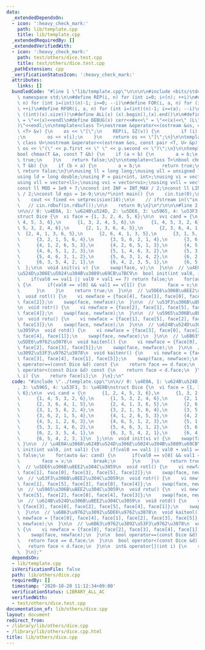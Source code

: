 ```yaml
---
data:
  _extendedDependsOn:
  - icon: ':heavy_check_mark:'
    path: lib/template.cpp
    title: lib/template.cpp
  _extendedRequiredBy: []
  _extendedVerifiedWith:
  - icon: ':heavy_check_mark:'
    path: test/others/dice.test.cpp
    title: test/others/dice.test.cpp
  _pathExtension: cpp
  _verificationStatusIcon: ':heavy_check_mark:'
  attributes:
    links: []
  bundledCode: "#line 1 \"lib/template.cpp\"\n\n\n\n#include <bits/stdc++.h>\n\nusing\
    \ namespace std;\n\n#define REP(i, n) for (int i=0; i<(n); ++i)\n#define RREP(i,\
    \ n) for (int i=(int)(n)-1; i>=0; --i)\n#define FOR(i, a, n) for (int i=(a); i<(n);\
    \ ++i)\n#define RFOR(i, a, n) for (int i=(int)(n)-1; i>=(a); --i)\n\n#define SZ(x)\
    \ ((int)(x).size())\n#define ALL(x) (x).begin(),(x).end()\n\n#define DUMP(x) cerr<<#x<<\"\
    \ = \"<<(x)<<endl\n#define DEBUG(x) cerr<<#x<<\" = \"<<(x)<<\" (L\"<<__LINE__<<\"\
    )\"<<endl;\n\ntemplate<class T>\nostream &operator<<(ostream &os, const vector\
    \ <T> &v) {\n    os << \"[\";\n    REP(i, SZ(v)) {\n        if (i) os << \", \"\
    ;\n        os << v[i];\n    }\n    return os << \"]\";\n}\n\ntemplate<class T,\
    \ class U>\nostream &operator<<(ostream &os, const pair <T, U> &p) {\n    return\
    \ os << \"(\" << p.first << \" \" << p.second << \")\";\n}\n\ntemplate<class T>\n\
    bool chmax(T &a, const T &b) {\n    if (a < b) {\n        a = b;\n        return\
    \ true;\n    }\n    return false;\n}\n\ntemplate<class T>\nbool chmin(T &a, const\
    \ T &b) {\n    if (b < a) {\n        a = b;\n        return true;\n    }\n   \
    \ return false;\n}\n\nusing ll = long long;\nusing ull = unsigned long long;\n\
    using ld = long double;\nusing P = pair<int, int>;\nusing vi = vector<int>;\n\
    using vll = vector<ll>;\nusing vvi = vector<vi>;\nusing vvll = vector<vll>;\n\n\
    const ll MOD = 1e9 + 7;\nconst int INF = INT_MAX / 2;\nconst ll LINF = LLONG_MAX\
    \ / 2;\nconst ld eps = 1e-9;\n\n/*\nint main() {\n    cin.tie(0);\n    ios::sync_with_stdio(false);\n\
    \    cout << fixed << setprecision(10);\n\n    // ifstream in(\"in.txt\");\n \
    \   // cin.rdbuf(in.rdbuf());\n\n    return 0;\n}\n*/\n\n\n#line 2 \"lib/others/dice.cpp\"\
    \n\n// 0: \u4E0A, 1: \u624B\u524D, 2: \u5DE6, 3: \u5965, 4: \u53F3, 5: \u4E0B\n\
    struct Dice {\n  vi face = {1, 3, 2, 4, 5, 6};\n\n  vvi cand = {\n      {1, 2,\
    \ 4, 5, 3, 6},\n      {1, 3, 2, 4, 5, 6},\n      {1, 4, 5, 3, 2, 6},\n      {1,\
    \ 5, 3, 2, 4, 6},\n      {2, 1, 3, 6, 4, 5},\n      {2, 3, 6, 4, 1, 5},\n    \
    \  {2, 4, 1, 3, 6, 5},\n      {2, 6, 4, 1, 3, 5},\n      {3, 1, 5, 6, 2, 4},\n\
    \      {3, 2, 1, 5, 6, 4},\n      {3, 5, 6, 2, 1, 4},\n      {3, 6, 2, 1, 5, 4},\n\
    \      {4, 1, 2, 6, 5, 3},\n      {4, 2, 6, 5, 1, 3},\n      {4, 5, 1, 2, 6, 3},\n\
    \      {4, 6, 5, 1, 2, 3},\n      {5, 1, 4, 6, 3, 2},\n      {5, 3, 1, 4, 6, 2},\n\
    \      {5, 4, 6, 3, 1, 2},\n      {5, 6, 3, 1, 4, 2},\n      {6, 2, 3, 5, 4, 1},\n\
    \      {6, 3, 5, 4, 2, 1},\n      {6, 4, 2, 3, 5, 1},\n      {6, 5, 4, 2, 3, 1}\n\
    \  };\n\n  void init(vi v) {\n    swap(face, v);\n  }\n\n  // \u4E0A\u3068\u624B\
    \u524D\u306E\u5024\u304B\u3089\u69CB\u7BC9\n  bool init(int val0, int val1) {\n\
    \    if(val0 == val1 || val0 + val1 == 7) return false;\n    for(auto &v: cand)\
    \ {\n      if(val0 == v[0] && val1 == v[1]) {\n        face = v;\n        break;\n\
    \      }\n    }\n    return true;\n  }\n\n  // \u5DE6\u306B\u8EE2\u304C\u3059\n\
    \  void rotl() {\n    vi newface = {face[4], face[1], face[0], face[3], face[5],\
    \ face[2]};\n    swap(face, newface);\n  }\n\n  // \u53F3\u306B\u8EE2\u304C\u3059\
    \n  void rotr() {\n    vi newface = {face[2], face[1], face[5], face[3], face[0],\
    \ face[4]};\n    swap(face, newface);\n  }\n\n  // \u5965\u306B\u8EE2\u304C\u3059\
    \n  void rotu() {\n    vi newface = {face[1], face[5], face[2], face[0], face[4],\
    \ face[3]};\n    swap(face, newface);\n  }\n\n  // \u624B\u524D\u306B\u8EE2\u304C\
    \u3059\n  void rotd() {\n    vi newface = {face[3], face[0], face[2], face[5],\
    \ face[4], face[1]};\n    swap(face, newface);\n  }\n\n  // \u6B63\u9762\u3092\
    \u5DE6\u9762\u3078\n  void kaitenl() {\n    vi newface = {face[0], face[4], face[1],\
    \ face[2], face[3], face[5]};\n    swap(face, newface);\n  }\n\n  // \u6B63\u9762\
    \u3092\u53F3\u9762\u3078\n  void kaitenr() {\n    vi newface = {face[0], face[2],\
    \ face[3], face[4], face[1], face[5]};\n    swap(face, newface);\n  }\n\n  bool\
    \ operator==(const Dice &d) const {\n    return face == d.face;\n  }\n\n  bool\
    \ operator<(const Dice &d) const {\n    return face < d.face;\n  }\n\n  int& operator[](int\
    \ i) {\n    return face[i];\n  }\n};\n"
  code: "#include \"../template.cpp\"\n\n// 0: \u4E0A, 1: \u624B\u524D, 2: \u5DE6\
    , 3: \u5965, 4: \u53F3, 5: \u4E0B\nstruct Dice {\n  vi face = {1, 3, 2, 4, 5,\
    \ 6};\n\n  vvi cand = {\n      {1, 2, 4, 5, 3, 6},\n      {1, 3, 2, 4, 5, 6},\n\
    \      {1, 4, 5, 3, 2, 6},\n      {1, 5, 3, 2, 4, 6},\n      {2, 1, 3, 6, 4, 5},\n\
    \      {2, 3, 6, 4, 1, 5},\n      {2, 4, 1, 3, 6, 5},\n      {2, 6, 4, 1, 3, 5},\n\
    \      {3, 1, 5, 6, 2, 4},\n      {3, 2, 1, 5, 6, 4},\n      {3, 5, 6, 2, 1, 4},\n\
    \      {3, 6, 2, 1, 5, 4},\n      {4, 1, 2, 6, 5, 3},\n      {4, 2, 6, 5, 1, 3},\n\
    \      {4, 5, 1, 2, 6, 3},\n      {4, 6, 5, 1, 2, 3},\n      {5, 1, 4, 6, 3, 2},\n\
    \      {5, 3, 1, 4, 6, 2},\n      {5, 4, 6, 3, 1, 2},\n      {5, 6, 3, 1, 4, 2},\n\
    \      {6, 2, 3, 5, 4, 1},\n      {6, 3, 5, 4, 2, 1},\n      {6, 4, 2, 3, 5, 1},\n\
    \      {6, 5, 4, 2, 3, 1}\n  };\n\n  void init(vi v) {\n    swap(face, v);\n \
    \ }\n\n  // \u4E0A\u3068\u624B\u524D\u306E\u5024\u304B\u3089\u69CB\u7BC9\n  bool\
    \ init(int val0, int val1) {\n    if(val0 == val1 || val0 + val1 == 7) return\
    \ false;\n    for(auto &v: cand) {\n      if(val0 == v[0] && val1 == v[1]) {\n\
    \        face = v;\n        break;\n      }\n    }\n    return true;\n  }\n\n\
    \  // \u5DE6\u306B\u8EE2\u304C\u3059\n  void rotl() {\n    vi newface = {face[4],\
    \ face[1], face[0], face[3], face[5], face[2]};\n    swap(face, newface);\n  }\n\
    \n  // \u53F3\u306B\u8EE2\u304C\u3059\n  void rotr() {\n    vi newface = {face[2],\
    \ face[1], face[5], face[3], face[0], face[4]};\n    swap(face, newface);\n  }\n\
    \n  // \u5965\u306B\u8EE2\u304C\u3059\n  void rotu() {\n    vi newface = {face[1],\
    \ face[5], face[2], face[0], face[4], face[3]};\n    swap(face, newface);\n  }\n\
    \n  // \u624B\u524D\u306B\u8EE2\u304C\u3059\n  void rotd() {\n    vi newface =\
    \ {face[3], face[0], face[2], face[5], face[4], face[1]};\n    swap(face, newface);\n\
    \  }\n\n  // \u6B63\u9762\u3092\u5DE6\u9762\u3078\n  void kaitenl() {\n    vi\
    \ newface = {face[0], face[4], face[1], face[2], face[3], face[5]};\n    swap(face,\
    \ newface);\n  }\n\n  // \u6B63\u9762\u3092\u53F3\u9762\u3078\n  void kaitenr()\
    \ {\n    vi newface = {face[0], face[2], face[3], face[4], face[1], face[5]};\n\
    \    swap(face, newface);\n  }\n\n  bool operator==(const Dice &d) const {\n \
    \   return face == d.face;\n  }\n\n  bool operator<(const Dice &d) const {\n \
    \   return face < d.face;\n  }\n\n  int& operator[](int i) {\n    return face[i];\n\
    \  }\n};"
  dependsOn:
  - lib/template.cpp
  isVerificationFile: false
  path: lib/others/dice.cpp
  requiredBy: []
  timestamp: '2020-10-20 11:12:34+09:00'
  verificationStatus: LIBRARY_ALL_AC
  verifiedWith:
  - test/others/dice.test.cpp
documentation_of: lib/others/dice.cpp
layout: document
redirect_from:
- /library/lib/others/dice.cpp
- /library/lib/others/dice.cpp.html
title: lib/others/dice.cpp
---
```

